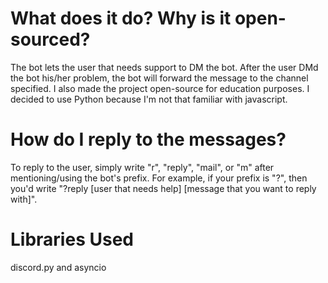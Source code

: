 # What does it do? Why is it open-sourced? 
The bot lets the user that needs support to DM the bot. After the user DMd the bot his/her problem, the bot will forward the message to the channel specified. I also made the project open-source for education purposes. I decided to use Python because I'm not that familiar with javascript. 

# How do I reply to the messages?
To reply to the user, simply write "r", "reply", "mail", or "m" after mentioning/using the bot's prefix. For example, if your prefix is "?", then you'd write "?reply [user that needs help] [message that you want to reply with]". 

# Libraries Used
discord.py and asyncio
